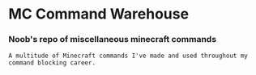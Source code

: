 # MC Command Warehouse
### Noob's repo of miscellaneous minecraft commands
```A multitude of Minecraft commands I've made and used throughout my command blocking career.```
